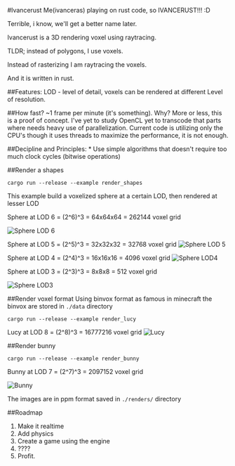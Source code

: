 #Ivancerust
Me(ivanceras) playing on rust code, so IVANCERUST!!! :D

Terrible, i know, we'll get a better name later.


Ivancerust is a 3D rendering voxel using raytracing.

TLDR; instead of polygons, I use voxels. 

Instead of rasterizing I am raytracing the voxels.

And it is written in rust.



##Features:
LOD - level of detail, voxels can be rendered at different Level of resolution.


##How fast? 
~1 frame per minute (it's something).
Why? More or less, this is a proof of concept. I've yet to study OpenCL yet to transcode that parts where needs heavy use of parallelization. Current code is utilizing only the CPU's though it uses threads to maximize the performance, it is not enough.


##Decipline and Principles:
	* Use simple algorithms that doesn't require too much clock cycles (bitwise operations)


##Render a shapes

```
cargo run --release --example render_shapes
```

This example build a voxelized sphere at a certain LOD, then rendered at lesser LOD

Sphere at LOD 6 = (2^6)^3 = 64x64x64 = 262144 voxel grid

![Sphere LOD 6](https://raw.githubusercontent.com/ivanceras/ivancerust/0.0.3/images/sphere6-trace6.png)



Sphere at LOD 5 = (2^5)^3 = 32x32x32 = 32768 voxel grid
![Sphere LOD 5](https://raw.githubusercontent.com/ivanceras/ivancerust/0.0.3/images/sphere6-trace5.png)



Sphere at LOD 4 = (2^4)^3 = 16x16x16 = 4096 voxel grid
![Sphere LOD4](https://raw.githubusercontent.com/ivanceras/ivancerust/0.0.3/images/sphere5-trace4.png)


Sphere at LOD 3 = (2^3)^3 = 8x8x8 = 512 voxel grid

![Sphere LOD3](https://raw.githubusercontent.com/ivanceras/ivancerust/0.0.3/images/sphere5-trace3.png)


##Render voxel format
Using binvox format as famous in minecraft
the binvox are stored in `./data` directory

```
cargo run --release --example render_lucy
```

Lucy at LOD 8 = (2^8)^3 = 16777216 voxel grid
![Lucy](https://raw.githubusercontent.com/ivanceras/ivancerust/0.0.3/images/lucy8-trace8.png)



##Render bunny

```
cargo run --release --example render_bunny
```


Bunny at LOD 7 = (2^7)^3 = 2097152 voxel grid

![Bunny](https://raw.githubusercontent.com/ivanceras/ivancerust/0.0.3/images/bunny7-trace7.png)

The images are in ppm format saved in `./renders/` directory


##Roadmap

1. Make it realtime
2. Add physics
3. Create a game using the engine
4. ????
5. Profit. 



